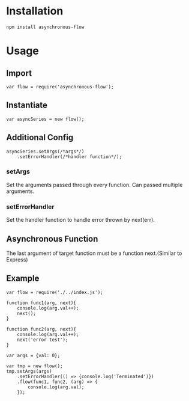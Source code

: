 # Installation #
```
npm install asynchronous-flow
```
# Usage #
## Import ##
```
var flow = require('asynchronous-flow');
```
## Instantiate ##
```
var asyncSeries = new flow();
```
## Additional Config ##
```
asyncSeries.setArgs(/*args*/)
	.setErrorHandler(/*handler function*/);
```
### setArgs ###
Set the arguments passed through every function.
Can passed multiple arguments.
### setErrorHandler ###
Set the handler function to handle error thrown by next(err).
## Asynchronous Function ##
The last argument of target function must be a function next.(Similar to Express)
## Example ##
```
var flow = require('./../index.js');

function func1(arg, next){
	console.log(arg.val++);
	next();
}

function func2(arg, next){
	console.log(arg.val++);
	next('error test');
}

var args = {val: 0};

var tmp = new flow();
tmp.setArgs(args)
	.setErrorHandler(() => {console.log('Terminated')})
	.flow(func1, func2, (arg) => {
		console.log(arg.val);
	});
```
